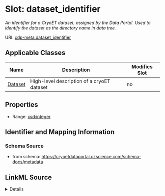 # Slot: dataset_identifier


_An identifier for a CryoET dataset, assigned by the Data Portal. Used to identify the dataset as the directory  name in data tree._



URI: [cdp-meta:dataset_identifier](https://cryoetdataportal.czscience.com/schema/metadata/dataset_identifier)



<!-- no inheritance hierarchy -->




## Applicable Classes

| Name | Description | Modifies Slot |
| --- | --- | --- |
[Dataset](Dataset.md) | High-level description of a cryoET dataset |  no  |







## Properties

* Range: [xsd:integer](http://www.w3.org/2001/XMLSchema#integer)





## Identifier and Mapping Information







### Schema Source


* from schema: https://cryoetdataportal.czscience.com/schema-docs/metadata




## LinkML Source

<details>
```yaml
name: dataset_identifier
description: An identifier for a CryoET dataset, assigned by the Data Portal. Used
  to identify the dataset as the directory  name in data tree.
from_schema: https://cryoetdataportal.czscience.com/schema-docs/metadata
exact_mappings:
- cdp-common:dataset_identifier
rank: 1000
alias: dataset_identifier
owner: Dataset
domain_of:
- Dataset
range: integer
inlined: true
inlined_as_list: true

```
</details>